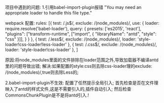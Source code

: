 项目中遇到的问题:
1.引用babel-import-plugin报错
"You may need an appropriate loader to handle this file type."

webpack 配置:
 rules: [{
        test: /\.js$/,
        exclude: /(node_modules)/,
        use: {
          loader: require.resolve('babel-loader'),
          query: {
            presets: ['es2015', 'react'],
            "plugins": ["transform-runtime", ["import", {
              "libraryName": "antd",
              "style": "css"
            }]],
          }
        }
      },
      {
        test: /\.less$/,
        exclude: /(node_modules)/,
        loader: 'style-loader!css-loader!less-loader'
      },
      {
        test: /\.css$/,
        exclude: /(node_modules)/,
        loader: 'style-loader!css-loader'
      },
    ]

原因:将node_modules里面的文件排除在loader范围之外,导致加载器不编译antd里的问题导致出错;
解决:如果配置的style:css则去除css-loader理的exclude: /(node_modules)/,true则去除Less的;

2.babel-import-plugin不生效:
配置了任然提示全局引入;
首先检查是否在文件理映入了antd的样式文件,这是不需要引入的,插件自动引入;
然后检查CommonsChunkPlugin是不是将antd引入.!
